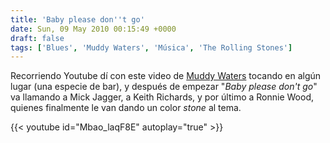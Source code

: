 ```yaml
---
title: 'Baby please don''t go'
date: Sun, 09 May 2010 00:15:49 +0000
draft: false
tags: ['Blues', 'Muddy Waters', 'Música', 'The Rolling Stones']
---
```


Recorriendo Youtube dí con este video de [Muddy Waters](http://es.wikipedia.org/wiki/Muddy_Waters) tocando en algún lugar 
(una especie de bar), y después de empezar "_Baby please don't go_" va llamando 
a Mick Jagger, a Keith Richards, y por último a Ronnie Wood, quienes finalmente 
le van dando un color _stone_ al tema.

{{< youtube id="Mbao_laqF8E" autoplay="true" >}}
